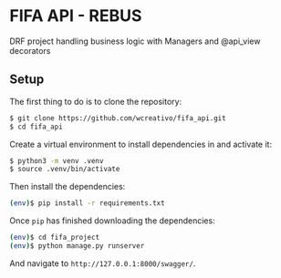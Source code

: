 # FIFA API - REBUS

DRF project handling business logic with Managers and @api_view decorators

## Setup

The first thing to do is to clone the repository:

```sh
$ git clone https://github.com/wcreativo/fifa_api.git
$ cd fifa_api
```

Create a virtual environment to install dependencies in and activate it:

```sh
$ python3 -m venv .venv
$ source .venv/bin/activate
```

Then install the dependencies:

```sh
(env)$ pip install -r requirements.txt
```

Once `pip` has finished downloading the dependencies:
```sh
(env)$ cd fifa_project
(env)$ python manage.py runserver
```
And navigate to `http://127.0.0.1:8000/swagger/`.
